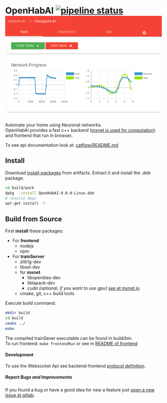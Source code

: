 # OpenHabAI [![pipeline status](https://gitlab.com/PancakeSoftware/openHabAI/badges/master/pipeline.svg)](https://gitlab.com/PancakeSoftware/openHabAI/commits/master) <br>![](doc/img/frontend.png)
Automate your home using Neuronal networks. <br>
OpenHabAI provides a fast c++ backend 
([mxnet is used for computation](http://mxnet.io)) and frontend that run in browser.

To see api documentation look at: [catflow/README.md](catflow/README.md)

## Install
Download [install-packages](https://gitlab.com/PancakeSoftware/openHabAI/-/jobs/artifacts/master/download?job=install-packages) from artifacts. Extract it and install the .deb package.
```bash
cd build/pack
dpkg --install OpenHabAI-0.0.0-Linux.deb
# resolve deps 
apt-get install -f                          
```

## Build from Source 
First **install** these packages:
* For **frontend**
    * nodejs
    * npm
* For **trainServer**
    * zlib1g-dev
    * libssl-dev
    * for **mxnet**
        * libopenblas-dev 
        * liblapack-dev
        * *cuda (optional, if you want to use gpu)* [see at mxnet.io](http://mxnet.io/get_started/build_from_source.html#optional-cuda-cudnn-for-nvidia-gpus)
    * cmake, git, c++ build tools
    
Execute build command:
```bash
mkdir build
cd build
cmake ../
make 
```
The compiled trainSever executable can be found in build/bin. <br>
To run frontend: ```make frontendRun``` or see in [README of frontend](frontend-angular/README.md)

 
#### Development
To use the Websocket Api see backend-frontend [protocol definition](./doc/README.md).
##### Report Bugs and Improvements
If you found a bug or have a good idea for new a feature just [open a new issue at gitlab](https://gitlab.com/PancakeSoftware/openHabAI/issues/new).
